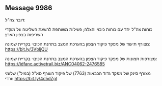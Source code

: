 ## Message 9986

דובר צה"ל:

כוחות צה"ל יחד עם כוחות כיבוי והצלה; פעילות משותפת להשגת השליטה על מוקדי השריפות בצפון הארץ

מצורף תיעוד של מפקד פיקוד הצפון בהערכת המצב בתחנת הכיבוי בקריית שמונה: https://bit.ly/3VbljQU

מצורפות תמונות של מפקד פיקוד הצפון בהערכת המצב בתחנת הכיבוי בקריית שמונה: https://idfanc.activetrail.biz/ANC04062-2476585

מצורף סינק של מפקד גדוד הכבאות (7763) של פיקוד העורף סא"ל (במיל׳) שלומי ורדי: https://bit.ly/4c5dZgl

